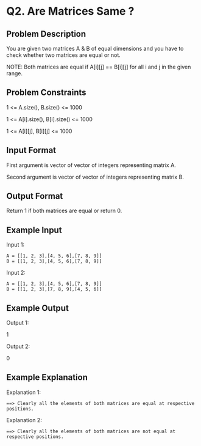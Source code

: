 # Q2. Are Matrices Same ?
## Problem Description
You are given two matrices A & B of equal dimensions and you have to check whether two matrices are equal or not.

NOTE: Both matrices are equal if A[i][j] == B[i][j] for all i and j in the given range.



## Problem Constraints
1 <= A.size(), B.size() <= 1000

1 <= A[i].size(), B[i].size() <= 1000

1 <= A[i][j], B[i][j] <= 1000



## Input Format
First argument is vector of vector of integers representing matrix A.

Second argument is vector of vector of integers representing matrix B.



## Output Format
Return 1 if both matrices are equal or return 0.



## Example Input
Input 1:

    A = [[1, 2, 3],[4, 5, 6],[7, 8, 9]]
    B = [[1, 2, 3],[4, 5, 6],[7, 8, 9]]

Input 2:

    A = [[1, 2, 3],[4, 5, 6],[7, 8, 9]]
    B = [[1, 2, 3],[7, 8, 9],[4, 5, 6]]


## Example Output
Output 1:

1

Output 2:

0


## Example Explanation
Explanation 1:

    ==> Clearly all the elements of both matrices are equal at respective positions.

Explanation 2:

    ==> Clearly all the elements of both matrices are not equal at respective positions.
